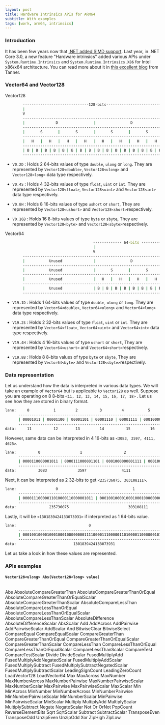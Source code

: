 ```yaml
---
layout: post
title: Hardware Intrinsics APIs for ARM64
subtitle: With examples
tags: [work, arm64, intrinsics]
---
```



### Introduction

It has been few years now that [.NET added SIMD support](https://devblogs.microsoft.com/dotnet/the-jit-finally-proposed-jit-and-simd-are-getting-married/). Last year, in .NET Core 3.0, a new feature "Hardware intrinsics" added various APIs under `System.Runtime.Intrinsics` and `System.Runtime.Intrinsics.X86` for Intel x86/x64 architecture. You can read more about it in [this excellent blog](https://devblogs.microsoft.com/dotnet/hardware-intrinsics-in-net-core/) from Tanner.


### Vector64 and Vector128

Vector128

```cmd
        ------------------------------128-bits---------------------------
        |                                                               |
        V                                                               V
        -----------------------------------------------------------------
        |              D                |                D              |  V0.2D
        -----------------------------------------------------------------
        |       S       |       S       |       S       |       S       |  V0.4S
        ----------------------------------------------------------------|
        |   H   |   H   |   H   |   H   |   H   |   H   |   H   |   H   |  V0.8H
        -----------------------------------------------------------------
        | B | B | B | B | B | B | B | B | B | B | B | B | B | B | B | B |  V0.16B
        -----------------------------------------------------------------        
```

- `V0.2D` : Holds 2 64-bits values of type `double`, `ulong` or `long`. They are represented by `Vector128<double>`, `Vector128<ulong>` and `Vector128<long>` data type respectively.

- `V0.4S` : Holds 4 32-bits values of type `float`, `uint` or `int`. They are represented by `Vector128<float>`, `Vector128<uint>` and `Vector128<int>` data type respectively.

- `V0.8H` : Holds 8 16-bits values of type `ushort` or `short`, They are represented by `Vector128<ushort>` and `Vector128<short>`respectively.

- `V0.16B` : Holds 16 8-bits values of type `byte` or `sbyte`, They are represented by `Vector128<byte>` and `Vector128<sbyte>`respectively.

Vector64


```cmd
                                        ------------- 64-bits -----------
                                        |                               |
                                        V                               V
        -----------------------------------------------------------------
        |           Unused              |                D              |  V19.1D
        -----------------------------------------------------------------
        |           Unused              |       S       |       S       |  V19.2S
        ----------------------------------------------------------------|
        |           Unused              |   H   |   H   |   H   |   H   |  V19.4H
        -----------------------------------------------------------------
        |           Unused              | B | B | B | B | B | B | B | B |  V0.16B
        -----------------------------------------------------------------        
```

- `V19.1D` : Holds 1 64-bits values of type `double`, `ulong` or `long`. They are represented by `Vector64<double>`, `Vector64<ulong>` and `Vector64<long>` data type respectively.

- `V19.2S` : Holds 2 32-bits values of type `float`, `uint` or `int`. They are represented by `Vector64<float>`, `Vector64<uint>` and `Vector64<int>` data type respectively.

- `V19.4H` : Holds 4 16-bits values of type `ushort` or `short`, They are represented by `Vector64<ushort>` and `Vector64<short>`respectively.

- `V19.8B` : Holds 8 8-bits values of type `byte` or `sbyte`, They are represented by `Vector64<byte>` and `Vector128<sbyte>`respectively.

### Data representation

Let us understand how the data is interpreted in various data types. We will take an example of `Vector64` but is applicable to `Vector128` as well.
Suppose you are operating on 8 8-bits `<11, 12, 13, 14, 15, 16, 17, 18>` . Let us see how they are stored in binary format.

```cmd
lane:     0           1         2          3         4           5          6          7 
      -----------------------------------------------------------------------------------------
      | 00001011 | 00001100 | 00001101 | 00001110 | 00001111 | 00010000 | 00010001 | 00010010 | 
      -----------------------------------------------------------------------------------------
data:     11          12        13         14          15         16         17         18 
```

However, same data can be interpreted in 4 16-bits as `<3083, 3597, 4111, 4625>`.

```cmd
lane:          0                  1                   2                 3          
      ------------------------------------------------------------------------------
      | 0000110000001011 | 0000111000001101 | 0001000000001111 | 0001001000010001  | 
      ------------------------------------------------------------------------------
data:          3083              3597                4111              4625 
```

Next, it can be interpreted as 2 32-bits to get `<235736075, 303108111>`.

```cmd
lane:                  0                                  1
      -----------------------------------------------------------------------
      | 00001110000011010000110000001011 | 00010010000100010001000000001111 |
      -----------------------------------------------------------------------
data:               235736075                           303108111
```

Lastly, it will be `<1301839424133073931>` if interpreted as 1 64-bits value.

```cmd
lane:                                 0
      --------------------------------------------------------------------
      | 0001001000010001000100000000111100001110000011010000110000001011 |
      --------------------------------------------------------------------
data:                          1301839424133073931
```


Let us take a look in how these values are represented. 

### APIs examples

#### `Vector128<ulong> Abs(Vector128<long> value)`

```csharp

```


Abs
AbsoluteCompareGreaterThan
AbsoluteCompareGreaterThanOrEqual
AbsoluteCompareGreaterThanOrEqualScalar
AbsoluteCompareGreaterThanScalar
AbsoluteCompareLessThan
AbsoluteCompareLessThanOrEqual
AbsoluteCompareLessThanOrEqualScalar
AbsoluteCompareLessThanScalar
AbsoluteDifference
AbsoluteDifferenceScalar
AbsScalar
Add
AddAcross
AddPairwise
AddPairwiseScalar
AddScalar
And
BitwiseClear
BitwiseSelect
CompareEqual
CompareEqualScalar
CompareGreaterThan
CompareGreaterThanOrEqual
CompareGreaterThanOrEqualScalar
CompareGreaterThanScalar
CompareLessThan
CompareLessThanOrEqual
CompareLessThanOrEqualScalar
CompareLessThanScalar
CompareTest
CompareTestScalar
Divide
DivideScalar
FusedMultiplyAdd
FusedMultiplyAddNegatedScalar
FusedMultiplyAddScalar
FusedMultiplySubtract
FusedMultiplySubtractNegatedScalar
FusedMultiplySubtractScalar
LeadingSignCount
LeadingZeroCount
LoadVector128
LoadVector64
Max
MaxAcross
MaxNumber
MaxNumberAcross
MaxNumberPairwise
MaxNumberPairwiseScalar
MaxNumberScalar
MaxPairwise
MaxPairwiseScalar
MaxScalar
Min
MinAcross
MinNumber
MinNumberAcross
MinNumberPairwise
MinNumberPairwiseScalar
MinNumberScalar
MinPairwise
MinPairwiseScalar
MinScalar
Multiply
MultiplyAdd
MultiplyScalar
MultiplySubtract
Negate
NegateScalar
Not
Or
OrNot
PopCount
ReverseElementBits
Sqrt
SqrtScalar
Subtract
SubtractScalar
TransposeEven
TransposeOdd
UnzipEven
UnzipOdd
Xor
ZipHigh
ZipLow


